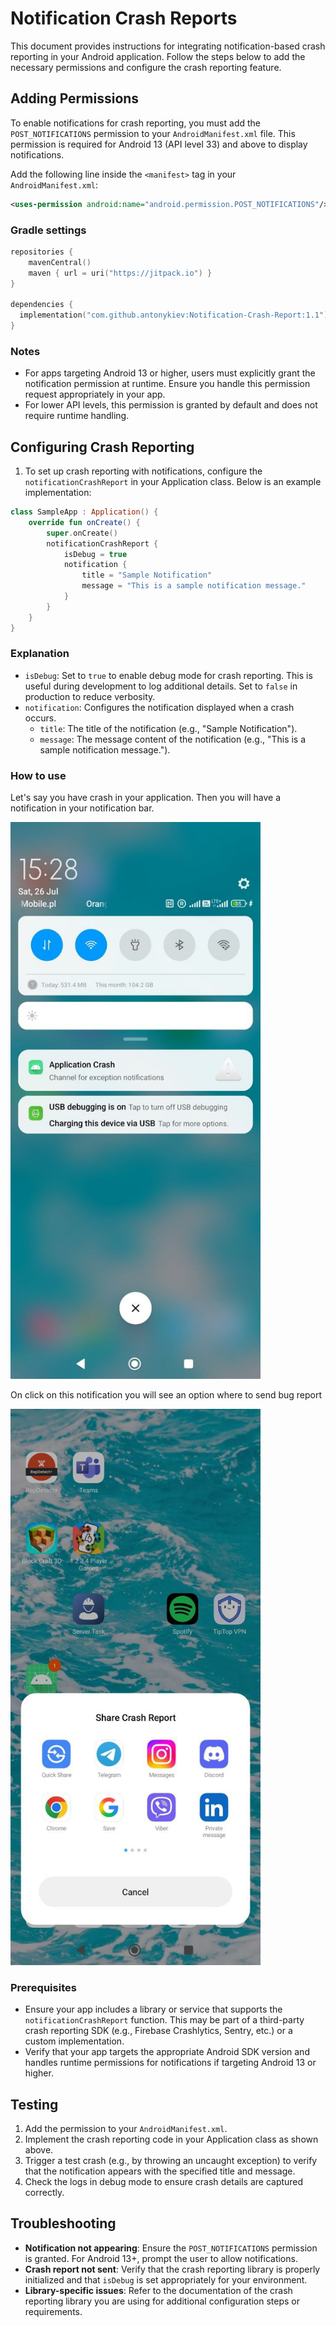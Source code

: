 # Notification Crash Reports

This document provides instructions for integrating notification-based crash reporting in your Android application. Follow the steps below to add the necessary permissions and configure the crash reporting feature.

## Adding Permissions

To enable notifications for crash reporting, you must add the `POST_NOTIFICATIONS` permission to your `AndroidManifest.xml` file. This permission is required for Android 13 (API level 33) and above to display notifications.

Add the following line inside the `<manifest>` tag in your `AndroidManifest.xml`:

```xml
<uses-permission android:name="android.permission.POST_NOTIFICATIONS"/>
```

### Gradle settings
```kotlin
repositories {
    mavenCentral()
    maven { url = uri("https://jitpack.io") }
}

dependencies {
  implementation("com.github.antonykiev:Notification-Crash-Report:1.1")
}

```

### Notes

- For apps targeting Android 13 or higher, users must explicitly grant the notification permission at runtime. Ensure you handle this permission request appropriately in your app.
- For lower API levels, this permission is granted by default and does not require runtime handling.

## Configuring Crash Reporting

1. To set up crash reporting with notifications, configure the `notificationCrashReport` in your Application class. Below is an example implementation:

```kotlin
class SampleApp : Application() {
    override fun onCreate() {
        super.onCreate()
        notificationCrashReport {
            isDebug = true
            notification {
                title = "Sample Notification"
                message = "This is a sample notification message."
            }
        }
    }
}
```

### Explanation

- `isDebug`: Set to `true` to enable debug mode for crash reporting. This is useful during development to log additional details. Set to `false` in production to reduce verbosity.
- `notification`: Configures the notification displayed when a crash occurs.
    - `title`: The title of the notification (e.g., "Sample Notification").
    - `message`: The message content of the notification (e.g., "This is a sample notification message.").

### How to use

Let's say you have crash in your application. Then you will have a notification in your notification bar.

<img src="images/5199561093452788737.jpg" alt="Alt Text" width="400">

On click on this notification you will see an option where to send bug report

<img src="images/5199561093452788736.jpg" alt="Alt Text" width="400">

### Prerequisites

- Ensure your app includes a library or service that supports the `notificationCrashReport` function. This may be part of a third-party crash reporting SDK (e.g., Firebase Crashlytics, Sentry, etc.) or a custom implementation.
- Verify that your app targets the appropriate Android SDK version and handles runtime permissions for notifications if targeting Android 13 or higher.

## Testing

1. Add the permission to your `AndroidManifest.xml`.
2. Implement the crash reporting code in your Application class as shown above.
3. Trigger a test crash (e.g., by throwing an uncaught exception) to verify that the notification appears with the specified title and message.
4. Check the logs in debug mode to ensure crash details are captured correctly.

## Troubleshooting

- **Notification not appearing**: Ensure the `POST_NOTIFICATIONS` permission is granted. For Android 13+, prompt the user to allow notifications.
- **Crash report not sent**: Verify that the crash reporting library is properly initialized and that `isDebug` is set appropriately for your environment.
- **Library-specific issues**: Refer to the documentation of the crash reporting library you are using for additional configuration steps or requirements.